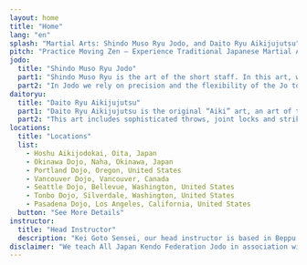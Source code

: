 ```yaml
---
layout: home
title: "Home"
lang: "en"
splash: "Martial Arts: Shindo Muso Ryu Jodo, and Daito Ryu Aikijujutsu"
pitch: "Practice Moving Zen – Experience Traditional Japanese Martial Arts"
jodo:
  title: "Shindo Muso Ryu Jodo"
  part1: "Shindo Muso Ryu is the art of the short staff. In this art, we use a simple short staff against a sword-armed opponent."
  part2: "In Jodo we rely on precision and the flexibility of the Jo to overcome the inherent advantages of a blade wielding opponent."
daitoryu:
  title: "Daito Ryu Aikijujutsu"
  part1: "Daito Ryu Aikijujutsu is the original “Aiki” art, an art of traditional Japanese jujutsu."
  part2: "This art includes sophisticated throws, joint locks and strikes, offering a rich reserve of technical knowledge."
locations:
  title: "Locations"
  list:
    - Hoshu Aikijodokai, Oita, Japan
    - Okinawa Dojo, Naha, Okinawa, Japan
    - Portland Dojo, Oregon, United States
    - Vancouver Dojo, Vancouver, Canada
    - Seattle Dojo, Bellevue, Washington, United States
    - Tonbo Dojo, Silverdale, Washington, United States
    - Pasadena Dojo, Los Angeles, California, United States
  button: "See More Details"
instructor:
  title: "Head Instructor"
  description: "Kei Goto Sensei, our head instructor is based in Beppu City, Japan, and holds the rank of Menkyo in Daito Ryu Aikijujutsu, and was a direct student of Takeda Tokimune Sensei, and holds a 7th dan Kyoshi in Jodo under the All Japan Kendo Federation, and was a direct student of Otofuji Ichizo sensei and Tsuneyuki Ihashi Sensei."
disclaimer: "We teach All Japan Kendo Federation Jodo in association with the All United States Kendo Federation and the Canadian Kendo Federation"
---
```

